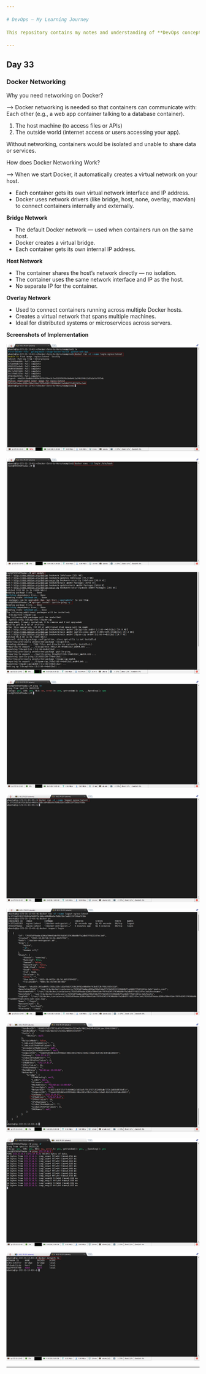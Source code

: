 ```yaml
---

# DevOps – My Learning Journey

This repository contains my notes and understanding of **DevOps concepts**.

---
```


## Day 33

### Docker Networking

Why you need networking on Docker?

--> Docker networking is needed so that containers can communicate with:
Each other (e.g., a web app container talking to a database container).

1. The host machine (to access files or APIs)
2. The outside world (internet access or users accessing your app).

Without networking, containers would be isolated and unable to share data or services.

How does Docker Networking Work?

--> When we start Docker, it automatically creates a virtual network on your host.

* Each container gets its own virtual network interface and IP address.
* Docker uses network drivers (like bridge, host, none, overlay, macvlan) to connect containers internally and externally.

**Bridge Network**

* The default Docker network — used when containers run on the same host.
* Docker creates a virtual bridge.
* Each container gets its own internal IP address.

**Host Network**

* The container shares the host’s network directly — no isolation.
* The container uses the same network interface and IP as the host.
* No separate IP for the container.

**Overlay Network**

* Used to connect containers running across multiple Docker hosts.
* Creates a virtual network that spans multiple machines.
* Ideal for distributed systems or microservices across servers.

**Screenshots of Implementation**

![image alt](https://github.com/adhikarilaxman/DevOps-Journey/blob/d153adc668ef7532d1b77ae9efd2b7af75d31922/Day33/Day33%2001.jpg)

![image alt](https://github.com/adhikarilaxman/DevOps-Journey/blob/d153adc668ef7532d1b77ae9efd2b7af75d31922/Day33/Day33%2002%20Login%20to%20the%20container.jpg)

![image alt](https://github.com/adhikarilaxman/DevOps-Journey/blob/d153adc668ef7532d1b77ae9efd2b7af75d31922/Day33/Day33%2003%20Installing%20Ping.jpg)

![image alt](https://github.com/adhikarilaxman/DevOps-Journey/blob/d153adc668ef7532d1b77ae9efd2b7af75d31922/Day33/Day33%2004.jpg)

![image alt](https://github.com/adhikarilaxman/DevOps-Journey/blob/d153adc668ef7532d1b77ae9efd2b7af75d31922/Day33/Day33%2005.jpg)

![image alt](https://github.com/adhikarilaxman/DevOps-Journey/blob/d153adc668ef7532d1b77ae9efd2b7af75d31922/Day33/Day33%2006.jpg)

![image alt](https://github.com/adhikarilaxman/DevOps-Journey/blob/d153adc668ef7532d1b77ae9efd2b7af75d31922/Day33/Day33%2007.jpg)

![image alt](https://github.com/adhikarilaxman/DevOps-Journey/blob/d153adc668ef7532d1b77ae9efd2b7af75d31922/Day33/Day33%2008.jpg)

![image alt](https://github.com/adhikarilaxman/DevOps-Journey/blob/d153adc668ef7532d1b77ae9efd2b7af75d31922/Day33/Day33%2009.jpg)

---
